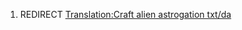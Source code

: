1.  REDIRECT [Translation:Craft alien astrogation
    txt/da](Translation:Craft_alien_astrogation_txt/da "wikilink")